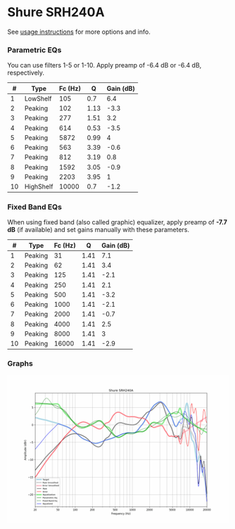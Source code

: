 # Shure SRH240A
See [usage instructions](https://github.com/jaakkopasanen/AutoEq#usage) for more options and info.

### Parametric EQs
You can use filters 1-5 or 1-10. Apply preamp of -6.4 dB or -6.4 dB, respectively.

|   # | Type      |   Fc (Hz) |    Q |   Gain (dB) |
|-----|-----------|-----------|------|-------------|
|   1 | LowShelf  |       105 | 0.7  |         6.4 |
|   2 | Peaking   |       102 | 1.13 |        -3.3 |
|   3 | Peaking   |       277 | 1.51 |         3.2 |
|   4 | Peaking   |       614 | 0.53 |        -3.5 |
|   5 | Peaking   |      5872 | 0.99 |         4   |
|   6 | Peaking   |       563 | 3.39 |        -0.6 |
|   7 | Peaking   |       812 | 3.19 |         0.8 |
|   8 | Peaking   |      1592 | 3.05 |        -0.9 |
|   9 | Peaking   |      2203 | 3.95 |         1   |
|  10 | HighShelf |     10000 | 0.7  |        -1.2 |

### Fixed Band EQs
When using fixed band (also called graphic) equalizer, apply preamp of **-7.7 dB** (if available) and set gains manually with these parameters.

|   # | Type    |   Fc (Hz) |    Q |   Gain (dB) |
|-----|---------|-----------|------|-------------|
|   1 | Peaking |        31 | 1.41 |         7.1 |
|   2 | Peaking |        62 | 1.41 |         3.4 |
|   3 | Peaking |       125 | 1.41 |        -2.1 |
|   4 | Peaking |       250 | 1.41 |         2.1 |
|   5 | Peaking |       500 | 1.41 |        -3.2 |
|   6 | Peaking |      1000 | 1.41 |        -2.1 |
|   7 | Peaking |      2000 | 1.41 |        -0.7 |
|   8 | Peaking |      4000 | 1.41 |         2.5 |
|   9 | Peaking |      8000 | 1.41 |         3   |
|  10 | Peaking |     16000 | 1.41 |        -2.9 |

### Graphs
![](./Shure%20SRH240A.png)

